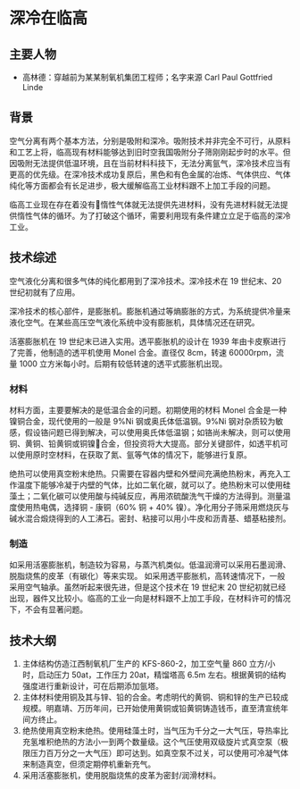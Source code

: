 # 深冷在临高

## 主要人物

 * 高林德：穿越前为某某制氧机集团工程师；名字来源 Carl Paul Gottfried Linde

## 背景

空气分离有两个基本方法，分别是吸附和深冷。吸附技术并非完全不可行，从原料和工艺上将，临高现有材料能够达到旧时空我国吸附分子筛刚刚起步时的水平。但因吸附无法提供低温环境，且在当前材料科技下，无法分离氩气，深冷技术应当有更高的优先级。在深冷技术成功复原后，黑色和有色金属的冶炼、气体供应、气体纯化等方面都会有长足进步，极大缓解临高工业材料跟不上加工手段的问题。

临高工业现在存在着没有惰性气体就无法提供先进材料，没有先进材料就无法提供惰性气体的循环。为了打破这个循环，需要利用现有条件建立立足于临高的深冷工业。

## 技术综述

空气液化分离和很多气体的纯化都用到了深冷技术。深冷技术在 19 世纪末、20 世纪初就有了应用。

深冷技术的核心部件，是膨胀机。膨胀机通过等熵膨胀的方式，为系统提供冷量来液化空气。在某些高压空气液化系统中没有膨胀机，具体情况还在研究。

活塞膨胀机在 19 世纪末已进入实用。透平膨胀机的设计在 1939 年由卡皮察进行了完善，他制造的透平机使用 Monel 合金。直径仅 8cm，转速 60000rpm，流量 1000 立方米每小时。后期有较低转速的透平式膨胀机出现。

### 材料

材料方面，主要要解决的是低温合金的问题。初期使用的材料 Monel 合金是一种镍铜合金，现代使用的一般是 9%Ni 钢或奥氏体低温钢。9%Ni 钢对杂质较为敏感，假设铬问题已得到解决，可以使用奥氏体低温钢；如铬尚未解决，则可以使用铜、黄铜、铅黄铜或铜镍合金，但投资将大大提高。部分关键部件，如透平机可以使用原时空材料，在获取了氮、氩等气体的情况下，能够进行复原。

绝热可以使用真空粉末绝热。只需要在容器内壁和外壁间充满绝热粉末，再充入工作温度下能够冷凝于内壁的气体，比如二氧化碳，就可以了。绝热粉末可以使用硅藻土；二氧化碳可以使用酸与纯碱反应，再用浓硫酸洗气干燥的方法得到。测量温度使用热电偶，选择铜 - 康铜（60% 铜 + 40% 镍）。净化用分子筛采用燃烧灰与碱水混合煅烧得到的人工沸石。密封、粘接可以用小牛皮和沥青基、蜡基粘接剂。

### 制造

如采用活塞膨胀机，制造较为容易，与蒸汽机类似。低温润滑可以采用石墨润滑、脱脂烧焦的皮革（有碳化）等来实现。
如采用透平膨胀机，高转速情况下，一般采用空气轴承。虽然听起来很先进，但是这个技术在 19 世纪末 20 世纪初就已经出现，器件又比较小。临高的工业一向是材料跟不上加工手段，在材料许可的情况下，不会有显著问题。

## 技术大纲

 1. 主体结构仿造江西制氧机厂生产的 KFS-860-2，加工空气量 860 立方/小时，启动压力 50at，工作压力 20at，精馏塔高 6.5m 左右。根据黄铜的结构强度进行重新设计，可在后期添加氩塔。
 2. 主体材料使用铜及其与锌、铅的合金。考虑明代的黄铜、铜和锌的生产已较成规模。明嘉靖、万历年间，已开始使用黄铜或铅黄铜铸造钱币，直至清宣统年间方终止。
 3. 绝热使用真空粉末绝热。使用硅藻土时，当气压为千分之一大气压，导热率比充氢堆积绝热的方法小一到两个数量级。这个气压使用双级旋片式真空泵（极限压力百万分之一大气压）即可达到。如真空泵不过关，可以使用可冷凝气体来制造真空，但须定期停机重新充气。
 4. 采用活塞膨胀机，使用脱脂烧焦的皮革为密封/润滑材料。
